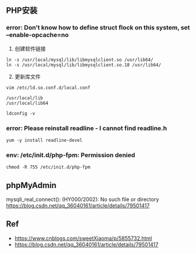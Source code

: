 
## PHP安装

### error: Don’t know how to define struct flock on this system, set –enable-opcache=no

1. 创建软件链接
```shell
ln -s /usr/local/mysql/lib/libmysqlclient.so /usr/lib64/
ln -s /usr/local/mysql/lib/libmysqlclient.so.18 /usr/lib64/
```

2. 更新库文件
```shell
vim /etc/ld.so.conf.d/local.conf
```
```
/usr/local/lib
/usr/local/lib64
```
```shell
ldconfig -v
```

### error: Please reinstall readline - I cannot find readline.h

```shell
yum -y install readline-devel
```

### env: /etc/init.d/php-fpm: Permission denied
```shell
chmod -R 755 /etc/init.d/php-fpm
```

## phpMyAdmin
mysqli_real_connect(): (HY000/2002): No such file or directory
https://blog.csdn.net/qq_36040161/article/details/79501417


## Ref
- https://www.cnblogs.com/sweetXiaoma/p/5855732.html
- https://blog.csdn.net/qq_36040161/article/details/79501417
